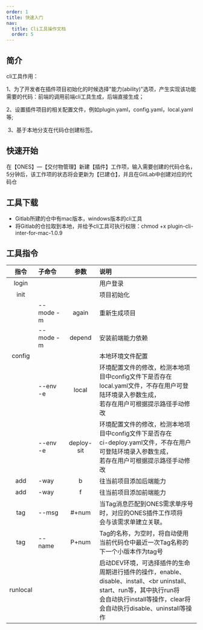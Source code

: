 ```yaml
---
order: 1
title: 快速入门
nav:
  title: Cli工具操作文档
  order: 5
---
```


## 简介

cli工具作用：

​    1、为了开发者在插件项目初始化的时候选择"能力(ability)"选项，产生实现该功能需要的代码：前端的调用前端cli工具生成，后端直接生成；

​    2、设置插件项目的相关配置文件，例如plugin.yaml，config.yaml，local.yaml等;

​    3、基于本地分支在代码仓创建标签。



## 快速开始

​        在【ONES】—【交付物管理】新建【插件】工作项，输入需要创建的代码仓名，5分钟后，该工作项的状态将会更新为【已建仓】，并且在GitLab中创建对应的代码仓



## 工具下载

- Gitlab所建的仓中有mac版本，windows版本的cli工具
- 将Gitlab的仓拉取到本地，并给予cli工具可执行权限：chmod +x plugin-cli-inter-for-mac-1.0.9



## 工具指令

|   指令   | 子命令     |    参数    | 说明                                                         |
| :------: | :--------- | :--------: | :----------------------------------------------------------- |
|  login   |            |            | 用户登录                                                     |
|   init   |            |            | 项目初始化                                                   |
|          | --mode  -m |   again    | 重新生成项目                                                 |
|          | --mode  -m |   depend   | 安装前端能力依赖                                             |
|  config  |            |            | 本地环境文件配置                                             |
|          | --env -e   |   local    | 环境配置文件的修改，检测本地项目中config文件下是否存在<br />local.yaml文件，不存在用户可登陆环境录入参数生成，<br />若存在用户可根据提示路径手动修改 |
|          | --env -e   | deploy-sit | 环境配置文件的修改，检测本地项目中config文件下是否存在<br />ci-deploy.yaml文件，不存在用户可登陆环境录入参数生成，<br />若存在用户可根据提示路径手动修改 |
|   add    | -way       |     b      | 往当前项目添加后端能力                                       |
|   add    | -way       |     f      | 往当前项目添加前端能力                                       |
|   tag    | --msg      |   #+num    | 当Tag消息匹配到ONES需求单序号时，对应的ONES插件工作项将<br />会与该需求单建立关联。 |
|   tag    | --name     |   P+num    | Tag的名称，为空时，将自动使用当前代码仓中最近一次Tag名称的<br />下一个小版本作为tag号 |
| runlocal |            |            | 启动DEV环境，可选择插件的生命周期进行插件的操作，enable、<br />disable、install、<br uninstall、start、run等，其中执行run将<br />会自动执行install等操作，clear将会自动执行disable、uninstall等操作 |



